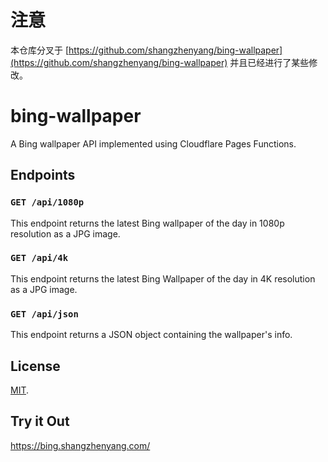 # 注意

本仓库分叉于 [https://github.com/shangzhenyang/bing-wallpaper](https://github.com/shangzhenyang/bing-wallpaper) 并且已经进行了某些修改。

# bing-wallpaper

A Bing wallpaper API implemented using Cloudflare Pages Functions.

## Endpoints

### `GET /api/1080p`

This endpoint returns the latest Bing wallpaper of the day in 1080p resolution as a JPG image.

### `GET /api/4k`

This endpoint returns the latest Bing Wallpaper of the day in 4K resolution as a JPG image.

### `GET /api/json`

This endpoint returns a JSON object containing the wallpaper's info.

## License

[MIT](LICENSE).

## Try it Out

https://bing.shangzhenyang.com/
